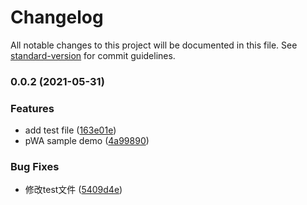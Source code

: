 # Changelog

All notable changes to this project will be documented in this file. See [standard-version](https://github.com/conventional-changelog/standard-version) for commit guidelines.

### 0.0.2 (2021-05-31)


### Features

* add test file ([163e01e](https://github.com/minhuaF/blog/commit/163e01ef142ade9dd6eb42910d753b9921a41aab))
* pWA sample demo ([4a99890](https://github.com/minhuaF/blog/commit/4a99890c51aa6026eb2b68618f2d6d7c4dd1da6c))


### Bug Fixes

* 修改test文件 ([5409d4e](https://github.com/minhuaF/blog/commit/5409d4ef1e88ef2e0f8d9d18b32803d97b2c2f3d))
